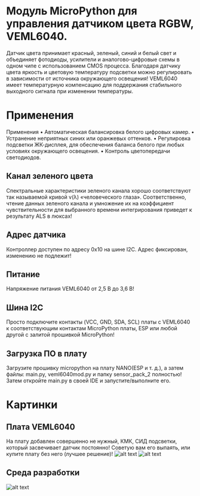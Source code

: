 # Модуль MicroPython для управления датчиком цвета RGBW, VEML6040.
Датчик цвета принимает красный, зеленый, синий и белый свет и объединяет фотодиоды, усилители и аналогово-цифровые схемы 
в одном чипе с использованием CMOS процесса. Благодаря датчику цвета яркость и цветовую температуру подсветки можно 
регулировать в зависимости от источника окружающего освещения!
VEML6040 имеет температурную компенсацию для поддержания стабильного выходного сигнала при изменении температуры.

# Применения

Применения
• Автоматическая балансировка белого цифровых камер.
• Устранение неприятных синих или оранжевых оттенков.
• Регулировка подсветки ЖК-дисплея, для обеспечения баланса белого при любых условиях окружающего освещения.
• Контроль цветопередачи светодиодов.

## Канал зеленого цвета
Спектральные характеристики зеленого канала хорошо соответствуют так называемой кривой v(λ) «человеческого глаза». 
Соответственно, чтение данных зеленого канала и умножение их на коэффициент чувствительности для выбранного времени интегрирования 
приведет к результату ALS в люксах!

## Адрес датчика
Контроллер доступен по адресу 0x10 на шине I2C. Адрес фиксирован, изменению не подлежит! 

## Питание
Напряжение питания VEML6040 от 2,5 В до 3,6 В!

## Шина I2C
Просто подключите контакты (VCC, GND, SDA, SCL) платы с VEML6040 к соответствующим контактам MicroPython платы, 
ESP или любой другой с залитой прошивкой MicroPython!

## Загрузка ПО в плату
Загрузите прошивку micropython на плату NANO(ESP и т. д.), а затем файлы: main.py, veml6040mod.py и папку sensor_pack_2 полностью!
Затем откройте main.py в своей IDE и запустите/выполните его.

# Картинки
## Плата VEML6040
На плату добавлен совершенно не нужный, КМК, СИД подсветки, который засвечивает датчик постоянно! Советую вам его выпаять,
или купите плату без него (лучшее решение)!
![alt text](https://github.com/octaprog7/veml6040/tree/master/pics/6040_led_off.jpg)
![alt text](https://github.com/octaprog7/veml6040/tree/master/pics/6040_led_on.jpg)
## Среда разработки
![alt text](https://github.com/octaprog7/veml6040/tree/master/pics/ide_6040.png)
